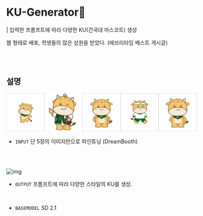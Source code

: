 # KU-Generator🐂
 | 입력한 프롬프트에 따라 다양한 KU(건국대 마스코트) 생성


웹 형태로 배포, 학생들의 많은 성원을 받았다.
(에브리타임 베스트 게시글)

<br />
<br />

## 설명
![img](./docs/images/input/inputs.png)

- ```INPUT``` 단 5장의 이미지만으로 파인튜닝 (DreamBooth)

<br />
<br />


![img](./docs/images/output/outputs.png)

- ```OUTPUT``` 프롬프트에 따라 다양한 스타일의 KU를 생성.

<br />

- ```BASEMODEL``` SD 2.1